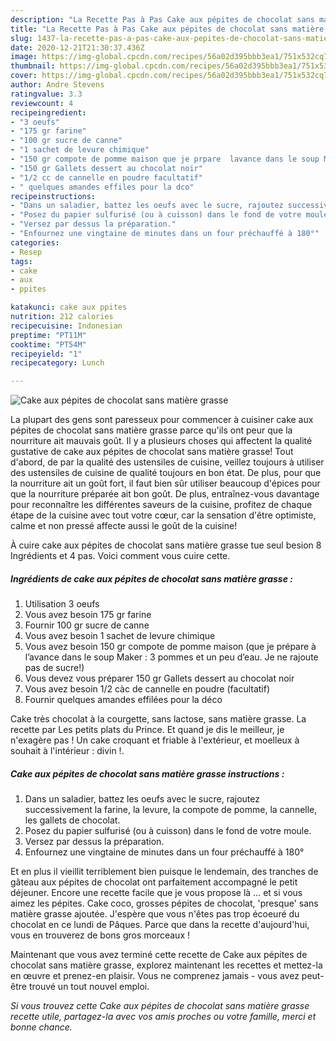 ```yaml
---
description: "La Recette Pas à Pas Cake aux pépites de chocolat sans matière grasse"
title: "La Recette Pas à Pas Cake aux pépites de chocolat sans matière grasse"
slug: 1437-la-recette-pas-a-pas-cake-aux-pepites-de-chocolat-sans-matiere-grasse
date: 2020-12-21T21:30:37.436Z
image: https://img-global.cpcdn.com/recipes/56a02d395bbb3ea1/751x532cq70/cake-aux-pepites-de-chocolat-sans-matiere-grasse-photo-principale-de-la-recette.jpg
thumbnail: https://img-global.cpcdn.com/recipes/56a02d395bbb3ea1/751x532cq70/cake-aux-pepites-de-chocolat-sans-matiere-grasse-photo-principale-de-la-recette.jpg
cover: https://img-global.cpcdn.com/recipes/56a02d395bbb3ea1/751x532cq70/cake-aux-pepites-de-chocolat-sans-matiere-grasse-photo-principale-de-la-recette.jpg
author: Andre Stevens
ratingvalue: 3.3
reviewcount: 4
recipeingredient:
- "3 oeufs"
- "175 gr farine"
- "100 gr sucre de canne"
- "1 sachet de levure chimique"
- "150 gr compote de pomme maison que je prpare  lavance dans le soup Maker  3 pommes et un peu deau Je ne rajoute pas de sucre"
- "150 gr Gallets dessert au chocolat noir"
- "1/2 cc de cannelle en poudre facultatif"
- " quelques amandes effiles pour la dco"
recipeinstructions:
- "Dans un saladier, battez les oeufs avec le sucre, rajoutez successivement la farine, la levure, la compote de pomme, la cannelle, les gallets de chocolat."
- "Posez du papier sulfurisé (ou à cuisson) dans le fond de votre moule."
- "Versez par dessus la préparation."
- "Enfournez une vingtaine de minutes dans un four préchauffé à 180°"
categories:
- Resep
tags:
- cake
- aux
- ppites

katakunci: cake aux ppites 
nutrition: 212 calories
recipecuisine: Indonesian
preptime: "PT11M"
cooktime: "PT54M"
recipeyield: "1"
recipecategory: Lunch

---
```



![Cake aux pépites de chocolat sans matière grasse](https://img-global.cpcdn.com/recipes/56a02d395bbb3ea1/751x532cq70/cake-aux-pepites-de-chocolat-sans-matiere-grasse-photo-principale-de-la-recette.jpg)

La plupart des gens sont paresseux pour commencer à cuisiner cake aux pépites de chocolat sans matière grasse parce qu'ils ont peur que la nourriture ait mauvais goût. Il y a plusieurs choses qui affectent la qualité gustative de cake aux pépites de chocolat sans matière grasse! Tout d'abord, de par la qualité des ustensiles de cuisine, veillez toujours à utiliser des ustensiles de cuisine de qualité toujours en bon état. De plus, pour que la nourriture ait un goût fort, il faut bien sûr utiliser beaucoup d'épices pour que la nourriture préparée ait bon goût. De plus, entraînez-vous davantage pour reconnaître les différentes saveurs de la cuisine, profitez de chaque étape de la cuisine avec tout votre cœur, car la sensation d'être optimiste, calme et non pressé affecte aussi le goût de la cuisine!

<!--inarticleads1-->

À cuire cake aux pépites de chocolat sans matière grasse tue seul besion 8 Ingrédients et 4 pas. Voici comment vous cuire cette.

##### Ingrédients de cake aux pépites de chocolat sans matière grasse :

1. Utilisation 3 oeufs
1. Vous avez besoin 175 gr farine
1. Fournir 100 gr sucre de canne
1. Vous avez besoin 1 sachet de levure chimique
1. Vous avez besoin 150 gr compote de pomme maison (que je prépare à l’avance dans le soup Maker : 3 pommes et un peu d’eau. Je ne rajoute pas de sucre!)
1. Vous devez vous préparer 150 gr Gallets dessert au chocolat noir
1. Vous avez besoin 1/2 càc de cannelle en poudre (facultatif)
1. Fournir  quelques amandes effilées pour la déco


Cake très chocolat à la courgette, sans lactose, sans matière grasse. La recette par Les petits plats du Prince. Et quand je dis le meilleur, je n&#39;exagère pas ! Un cake croquant et friable à l&#39;extérieur, et moelleux à souhait à l&#39;intérieur : divin !. 

<!--inarticleads2-->

##### Cake aux pépites de chocolat sans matière grasse instructions :

1. Dans un saladier, battez les oeufs avec le sucre, rajoutez successivement la farine, la levure, la compote de pomme, la cannelle, les gallets de chocolat.
1. Posez du papier sulfurisé (ou à cuisson) dans le fond de votre moule.
1. Versez par dessus la préparation.
1. Enfournez une vingtaine de minutes dans un four préchauffé à 180°


Et en plus il vieillit terriblement bien puisque le lendemain, des tranches de gâteau aux pépites de chocolat ont parfaitement accompagné le petit déjeuner. Encore une recette facile que je vous propose là … et si vous aimez les pépites. Cake coco, grosses pépites de chocolat, &#39;presque&#39; sans matière grasse ajoutée. J&#39;espère que vous n&#39;êtes pas trop écoeuré du chocolat en ce lundi de Pâques. Parce que dans la recette d&#39;aujourd&#39;hui, vous en trouverez de bons gros morceaux ! 

<!--inarticleads1-->

<p>
Maintenant que vous avez terminé cette recette de Cake aux pépites de chocolat sans matière grasse, explorez maintenant les recettes et mettez-la en œuvre et prenez-en plaisir. Vous ne comprenez jamais - vous avez peut-être trouvé un tout nouvel emploi.
</p>

<p>
<i>Si vous trouvez cette Cake aux pépites de chocolat sans matière grasse recette utile, partagez-la avec vos amis proches ou votre famille, merci et bonne chance.</i>
</p>
